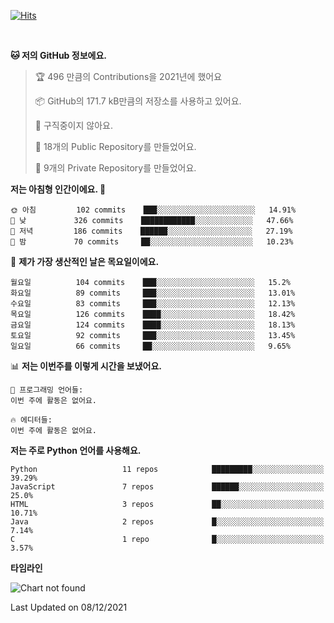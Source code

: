[![Hits](https://hits.seeyoufarm.com/api/count/incr/badge.svg?url=https%3A%2F%2Fgithub.com%2FSoohan-Park&count_bg=%23000000&title_bg=%23828282&icon=gradle.svg&icon_color=%23FFFFFF&title=Visited&edge_flat=false)](https://hits.seeyoufarm.com)  

<br/>

<!--START_SECTION:waka-->
**🐱 저의 GitHub 정보에요.** 

> 🏆 496 만큼의 Contributions을 2021년에 했어요
 > 
> 📦 GitHub의 171.7 kB만큼의 저장소를 사용하고 있어요. 
 > 
> 🚫 구직중이지 않아요.
 > 
> 📜 18개의 Public Repository를 만들었어요. 
 > 
> 🔑 9개의 Private Repository를 만들었어요.  
 > 
**저는 아침형 인간이에요. 🐤** 

```text
🌞 아침         102 commits    ███░░░░░░░░░░░░░░░░░░░░░░   14.91% 
🌆 낮　         326 commits    ████████████░░░░░░░░░░░░░   47.66% 
🌃 저녁         186 commits    ██████░░░░░░░░░░░░░░░░░░░   27.19% 
🌙 밤　         70 commits     ██░░░░░░░░░░░░░░░░░░░░░░░   10.23%

```
📅 **제가 가장 생산적인 날은 목요일이에요.** 

```text
월요일          104 commits    ███░░░░░░░░░░░░░░░░░░░░░░   15.2% 
화요일          89 commits     ███░░░░░░░░░░░░░░░░░░░░░░   13.01% 
수요일          83 commits     ███░░░░░░░░░░░░░░░░░░░░░░   12.13% 
목요일          126 commits    ████░░░░░░░░░░░░░░░░░░░░░   18.42% 
금요일          124 commits    ████░░░░░░░░░░░░░░░░░░░░░   18.13% 
토요일          92 commits     ███░░░░░░░░░░░░░░░░░░░░░░   13.45% 
일요일          66 commits     ██░░░░░░░░░░░░░░░░░░░░░░░   9.65%

```


📊 **저는 이번주를 이렇게 시간을 보냈어요.** 

```text
💬 프로그래밍 언어들: 
이번 주에 활동은 없어요.

🔥 에디터들: 
이번 주에 활동은 없어요.

```

**저는 주로 Python 언어를 사용해요.** 

```text
Python                   11 repos            █████████░░░░░░░░░░░░░░░░   39.29% 
JavaScript               7 repos             ██████░░░░░░░░░░░░░░░░░░░   25.0% 
HTML                     3 repos             ██░░░░░░░░░░░░░░░░░░░░░░░   10.71% 
Java                     2 repos             █░░░░░░░░░░░░░░░░░░░░░░░░   7.14% 
C                        1 repo              █░░░░░░░░░░░░░░░░░░░░░░░░   3.57%

```


**타임라인**

![Chart not found](https://raw.githubusercontent.com/Soohan-Park/Soohan-Park/master/charts/bar_graph.png) 


 Last Updated on 08/12/2021
<!--END_SECTION:waka-->
